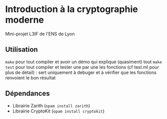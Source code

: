 # Introduction à la cryptographie moderne
Mini-projet L3IF de l'ENS de Lyon

## Utilisation
`make` pour tout compiler et avoir un démo qui explique (quasiment) tout
`make test` pour tout compiler et tester une par une les fonctions (cf test.ml pour plus de détail) : sert uniquement à debuger et à vérifier que les fonctions renvoient le bon résultat

## Dépendances
* Librairie Zarith (`opam install zarith`)
* Librairie CryptoKit (`opam install cryptokit`)
